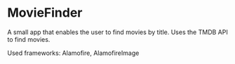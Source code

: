 # MovieFinder

A small app that enables the user to find movies by title. Uses the TMDB API to find movies.

Used frameworks: Alamofire, AlamofireImage